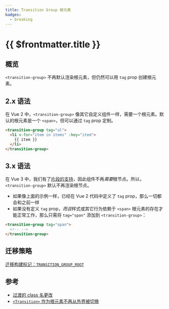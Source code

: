 ```yaml
---
title: Transition Group 根元素
badges:
  - breaking
---
```


# {{ $frontmatter.title }} <MigrationBadges :badges="$frontmatter.badges" />

## 概览

`<transition-group>` 不再默认渲染根元素，但仍然可以用 `tag` prop 创建根元素。

## 2.x 语法

在 Vue 2 中，`<transition-group>` 像其它自定义组件一样，需要一个根元素。默认的根元素是一个 `<span>`，但可以通过  `tag` prop 定制。

```html
<transition-group tag="ul">
  <li v-for="item in items" :key="item">
    {{ item }}
  </li>
</transition-group>
```

## 3.x 语法

在 Vue 3 中，我们有了[片段的支持](/guide/migration/fragments.html)，因此组件不再*需要*根节点。所以，`<transition-group>` 默认不再渲染根节点。

- 如果像上面的示例一样，已经在 Vue 2 代码中定义了 `tag` prop，那么一切都会和之前一样
- 如果没有定义 `tag` prop，*而且*样式或其它行为依赖于 `<span>` 根元素的存在才能正常工作，那么只需将 `tag="span"` 添加到 `<transition-group>`：

```html
<transition-group tag="span">
  <!-- -->
</transition-group>
```

## 迁移策略

[迁移构建标记：`TRANSITION_GROUP_ROOT`](migration-build.html#compat-configuration)

## 参考

- [过渡的 class 名更改](/guide/migration/transition.html)
- [`<Transition>` 作为根元素不再从外界被切换](/guide/migration/transition-as-root.html)
